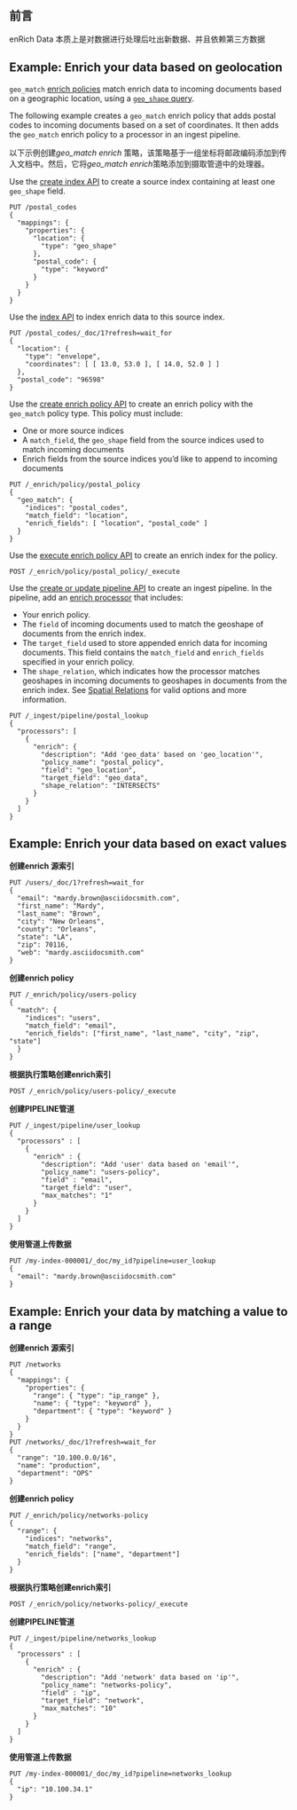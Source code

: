 ## 前言

enRich Data 本质上是对数据进行处理后吐出新数据、并且依赖第三方数据



## Example: Enrich your data based on geolocation

`geo_match` [enrich policies](https://www.elastic.co/guide/en/elasticsearch/reference/7.17/ingest-enriching-data.html#enrich-policy) match enrich data to incoming documents based on a geographic location, using a [`geo_shape` query](https://www.elastic.co/guide/en/elasticsearch/reference/7.17/query-dsl-geo-shape-query.html).

The following example creates a `geo_match` enrich policy that adds postal codes to incoming documents based on a set of coordinates. It then adds the `geo_match` enrich policy to a processor in an ingest pipeline.

以下示例创建*geo_match*  *enrich* 策略，该策略基于一组坐标将邮政编码添加到传入文档中。然后，它将*geo_match* *enrich*策略添加到摄取管道中的处理器。

Use the [create index API](https://www.elastic.co/guide/en/elasticsearch/reference/7.17/indices-create-index.html) to create a source index containing at least one `geo_shape` field.



```console
PUT /postal_codes
{
  "mappings": {
    "properties": {
      "location": {
        "type": "geo_shape"
      },
      "postal_code": {
        "type": "keyword"
      }
    }
  }
}
```

Use the [index API](https://www.elastic.co/guide/en/elasticsearch/reference/7.17/docs-index_.html) to index enrich data to this source index.

```console
PUT /postal_codes/_doc/1?refresh=wait_for
{
  "location": {
    "type": "envelope",
    "coordinates": [ [ 13.0, 53.0 ], [ 14.0, 52.0 ] ]
  },
  "postal_code": "96598"
}
```

Use the [create enrich policy API](https://www.elastic.co/guide/en/elasticsearch/reference/7.17/put-enrich-policy-api.html) to create an enrich policy with the `geo_match` policy type. This policy must include:

- One or more source indices
- A `match_field`, the `geo_shape` field from the source indices used to match incoming documents
- Enrich fields from the source indices you’d like to append to incoming documents

```console
PUT /_enrich/policy/postal_policy
{
  "geo_match": {
    "indices": "postal_codes",
    "match_field": "location",
    "enrich_fields": [ "location", "postal_code" ]
  }
}
```

Use the [execute enrich policy API](https://www.elastic.co/guide/en/elasticsearch/reference/7.17/execute-enrich-policy-api.html) to create an enrich index for the policy.

```console
POST /_enrich/policy/postal_policy/_execute
```

Use the [create or update pipeline API](https://www.elastic.co/guide/en/elasticsearch/reference/7.17/put-pipeline-api.html) to create an ingest pipeline. In the pipeline, add an [enrich processor](https://www.elastic.co/guide/en/elasticsearch/reference/7.17/enrich-processor.html) that includes:

- Your enrich policy.
- The `field` of incoming documents used to match the geoshape of documents from the enrich index.
- The `target_field` used to store appended enrich data for incoming documents. This field contains the `match_field` and `enrich_fields` specified in your enrich policy.
- The `shape_relation`, which indicates how the processor matches geoshapes in incoming documents to geoshapes in documents from the enrich index. See [Spatial Relations](https://www.elastic.co/guide/en/elasticsearch/reference/7.17/query-dsl-geo-shape-query.html#_spatial_relations) for valid options and more information.

```console
PUT /_ingest/pipeline/postal_lookup
{
  "processors": [
    {
      "enrich": {
        "description": "Add 'geo_data' based on 'geo_location'",
        "policy_name": "postal_policy",
        "field": "geo_location",
        "target_field": "geo_data",
        "shape_relation": "INTERSECTS"
      }
    }
  ]
}
```





## Example: Enrich your data based on exact values

**创建enrich 源索引**

```console
PUT /users/_doc/1?refresh=wait_for
{
  "email": "mardy.brown@asciidocsmith.com",
  "first_name": "Mardy",
  "last_name": "Brown",
  "city": "New Orleans",
  "county": "Orleans",
  "state": "LA",
  "zip": 70116,
  "web": "mardy.asciidocsmith.com"
}
```

**创建enrich policy**

```console
PUT /_enrich/policy/users-policy
{
  "match": {
    "indices": "users",
    "match_field": "email",
    "enrich_fields": ["first_name", "last_name", "city", "zip", "state"]
  }
}
```

**根据执行策略创建enrich索引**

```console
POST /_enrich/policy/users-policy/_execute
```



**创建PIPELINE管道**

```
PUT /_ingest/pipeline/user_lookup
{
  "processors" : [
    {
      "enrich" : {
        "description": "Add 'user' data based on 'email'",
        "policy_name": "users-policy",
        "field" : "email",
        "target_field": "user",
        "max_matches": "1"
      }
    }
  ]
}
```

**使用管道上传数据**

```console
PUT /my-index-000001/_doc/my_id?pipeline=user_lookup
{
  "email": "mardy.brown@asciidocsmith.com"
}
```





## Example: Enrich your data by matching a value to a range

**创建enrich 源索引**

```console
PUT /networks
{
  "mappings": {
    "properties": {
      "range": { "type": "ip_range" },
      "name": { "type": "keyword" },
      "department": { "type": "keyword" }
    }
  }
}
PUT /networks/_doc/1?refresh=wait_for
{
  "range": "10.100.0.0/16",
  "name": "production",
  "department": "OPS"
}
```

**创建enrich policy**

```console
PUT /_enrich/policy/networks-policy
{
  "range": {
    "indices": "networks",
    "match_field": "range",
    "enrich_fields": ["name", "department"]
  }
}
```

**根据执行策略创建enrich索引**

```console
POST /_enrich/policy/networks-policy/_execute
```



**创建PIPELINE管道**

```console
PUT /_ingest/pipeline/networks_lookup
{
  "processors" : [
    {
      "enrich" : {
        "description": "Add 'network' data based on 'ip'",
        "policy_name": "networks-policy",
        "field" : "ip",
        "target_field": "network",
        "max_matches": "10"
      }
    }
  ]
}
```

**使用管道上传数据**

```console
PUT /my-index-000001/_doc/my_id?pipeline=networks_lookup
{
  "ip": "10.100.34.1"
}
```





## 

